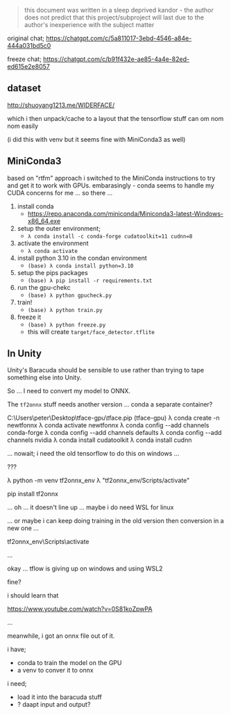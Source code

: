 
> this document was written in a sleep deprived kandor - the author does not predict that this project/subproject will last due to the author's inexperience with the subject matter

original chat;
	https://chatgpt.com/c/5a811017-3ebd-4546-a84e-444a031bd5c0


freeze chat;
	https://chatgpt.com/c/b91f432e-ae85-4a4e-82ed-ed615e2e8057

## dataset

http://shuoyang1213.me/WIDERFACE/

which i then unpack/cache to a layout that the tensorflow stuff can om nom nom easily

(i did this with venv but it seems fine with MiniConda3 as well)

## MiniConda3

based on "rtfm" approach i switched to the MiniConda instructions to try and get it to work with GPUs.
embarasingly - conda seems to handle my CUDA concerns for me ... so there ...

1. install conda
	- https://repo.anaconda.com/miniconda/Miniconda3-latest-Windows-x86_64.exe
2. setup the outer environment;
	- `λ conda install -c conda-forge cudatoolkit=11 cudnn=8`
3. activate the environment
	- `λ conda activate`
4. install python 3.10 in the condan environment
	- `(base) λ conda install python=3.10`
5. setup the pips packages
	- `(base) λ pip install -r requirements.txt`
6. run the gpu-chekc
	- `(base) λ python gpucheck.py`
7. train!
	- `(base) λ python train.py`
7. freeze it
	- `(base) λ python freeze.py`
	- this will create `target/face_detector.tflite`

## In Unity

Unity's Baracuda should be sensible to use rather than trying to tape something else into Unity.

So ... I need to convert my model to ONNX.

The `tf2onnx` stuff needs another version ... conda a separate container?

C:\Users\peter\Desktop\tface-gpu\tface.pip (tface-gpu)
λ conda create -n newtfonnx
λ conda activate newtfonnx
λ conda config --add channels conda-forge
λ conda config --add channels defaults
λ conda config --add channels nvidia
λ conda install cudatoolkit
λ conda install cudnn

... nowait; i need the old tensorflow to do this on windows ...

???

λ python -m venv tf2onnx_env
λ "tf2onnx_env/Scripts/activate"


pip install tf2onnx

... oh ... it doesn't line up ... maybe i do need WSL for linux

... or maybe i can keep doing training in the old version then conversion in a new one ...


tf2onnx_env\Scripts\activate


...

okay ... tflow is giving up on windows and using WSL2

fine?

i should learn that

https://www.youtube.com/watch?v=0S81koZpwPA


...

meanwhile, i got an onnx file out of it.

i have;
- conda to train the model on the GPU
- a venv to conver it to onnx

i need;
- load it into the baracuda stuff
- ? daapt input and output?



